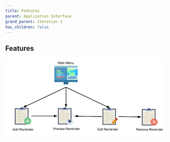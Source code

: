 ```yaml
---
title: Features
parent: Application Interface
grand_parent: Iteration 1
has_children: false
---
```


## Features
![Features](../../images/final-assignment/AppFeatures.png)